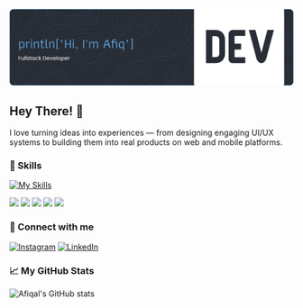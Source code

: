![Header](github-header-banner.png)

## Hey There! 👋

I love turning ideas into experiences — from designing engaging UI/UX systems to building them into real products on web and mobile platforms.

### 🧠 Skills

[![My Skills](https://skillicons.dev/icons?i=html,css,js,kotlin,python)](https://skillicons.dev)

<div>
<img src="https://img.shields.io/badge/HTML5-E34F26?style=for-the-badge&logo=html5&logoColor=white"/>
<img src="https://img.shields.io/badge/CSS3-1572B6?style=for-the-badge&logo=css3&logoColor=white"/>
<img src="https://img.shields.io/badge/JavaScript-323330?style=for-the-badge&logo=javascript&logoColor=F7DF1E"/>
<img src="https://img.shields.io/badge/Kotlin-B125EA?style=for-the-badge&logo=kotlin&logoColor=white"/>
<img src="https://img.shields.io/badge/Python-3776AB?style=for-the-badge&logo=python&logoColor=white"/>
</div>

### 🤝 Connect with me

[![Instagram](https://img.shields.io/badge/Instagram-E4405F?style=for-the-badge&logo=instagram&logoColor=white)](https://www.instagram.com/afiqalghazali_/) [![LinkedIn](https://img.shields.io/badge/LinkedIn-0077B5?style=for-the-badge&logo=linkedin&logoColor=white)](https://www.linkedin.com/in/afiqalghazali/)

### 📈 My GitHub Stats

![Afiqal's GitHub stats](https://github-readme-stats.vercel.app/api?username=afiqalghazali&show_icons=true&theme=tokyonight)
